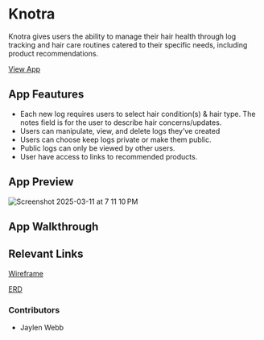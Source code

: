 # Knotra

Knotra gives users the ability to manage their hair health through log tracking and  hair care routines catered to their specific needs, including product recommendations.

[View App](https://knotra.netlify.app/)
  
## App Feautures
- Each new log requires users to select hair condition(s) & hair type. The notes field is for the user to describe hair concerns/updates.
- Users can manipulate, view, and delete logs they’ve created
- Users can choose keep logs private or make them public.
- Public logs can only be viewed by other users.
- User have access to links to recommended products.

## App Preview
 ![Screenshot 2025-03-11 at 7 11 10 PM](https://github.com/user-attachments/assets/5343c466-3290-479b-bbe8-1cdb0216c50b)


## App Walkthrough

## Relevant Links
[Wireframe](https://www.figma.com/design/pzl7YNjymFT1Hp57WjrE49/Knotra---FE-Capstone?node-id=1-3&t=aPyn5RtPEw2UoTew-0)

[ERD](https://dbdiagram.io/d/Knotra-FE-Capstone-672c170ae9daa85aca961786)

### Contributors
- Jaylen Webb
